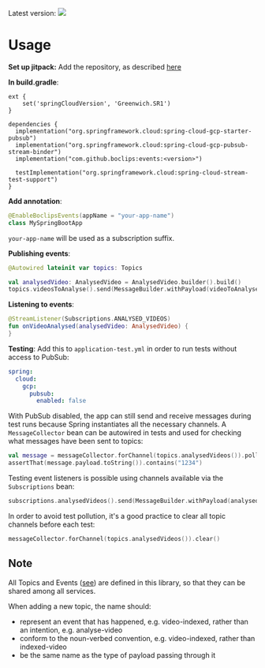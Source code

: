 Latest version: [![](https://jitpack.io/v/boclips/events.svg)](https://jitpack.io/#knowledgemotion/events)

# Usage

**Set up jitpack:**
Add the repository, as described [here](https://jitpack.io/#boclips/events)

**In build.gradle**:
```
ext {
	set('springCloudVersion', 'Greenwich.SR1')
}

dependencies {
  implementation("org.springframework.cloud:spring-cloud-gcp-starter-pubsub")
  implementation("org.springframework.cloud:spring-cloud-gcp-pubsub-stream-binder")
  implementation("com.github.boclips:events:<version>")

  testImplementation("org.springframework.cloud:spring-cloud-stream-test-support")
}
```

**Add annotation**:
```kotlin
@EnableBoclipsEvents(appName = "your-app-name")
class MySpringBootApp
```
`your-app-name` will be used as a subscription suffix.

**Publishing events**:
```kotlin
@Autowired lateinit var topics: Topics

val analysedVideo: AnalysedVideo = AnalysedVideo.builder().build()
topics.videosToAnalyse().send(MessageBuilder.withPayload(videoToAnalyse).build()) 
```

**Listening to events**:
```kotlin
@StreamListener(Subscriptions.ANALYSED_VIDEOS)
fun onVideoAnalysed(analysedVideo: AnalysedVideo) {
}
```

**Testing**:
Add this to `application-test.yml` in order to run tests without access to PubSub:
```yml
spring:
  cloud:
    gcp:
      pubsub:
        enabled: false
```
With PubSub disabled, the app can still send and receive messages during test runs
because Spring instantiates all the necessary channels. A `MessageCollector` bean
can be autowired in tests and used for checking what messages have been sent to topics:
```kotlin
val message = messageCollector.forChannel(topics.analysedVideos()).poll()
assertThat(message.payload.toString()).contains("1234")
```

Testing event listeners is possible using channels available via the `Subscriptions` bean:
```kotlin
subscriptions.analysedVideos().send(MessageBuilder.withPayload(analysedVideo).build())
```

In order to avoid test pollution, it's a good practice to clear all topic channels
before each test:
```kotlin
messageCollector.forChannel(topics.analysedVideos()).clear()
```

## Note
All Topics and Events ([see](src/main/java/com/boclips/events/types)) 
are defined in this library, so that they can be shared among all services.

When adding a new topic, the name should:

- represent an event that has happened, e.g. video-indexed, rather than an intention, e.g. analyse-video
- conform to the noun-verbed convention, e.g. video-indexed, rather than indexed-video
- be the same name as the type of payload passing through it


